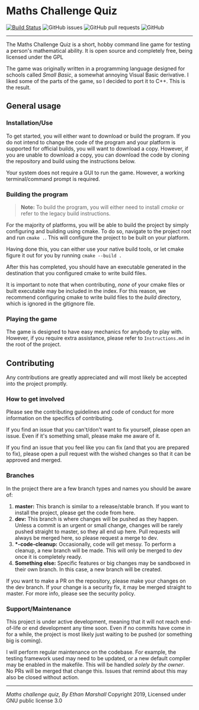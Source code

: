 # Maths Challenge Quiz

[![Build Status](https://travis-ci.org/ethanv2/Maths-Challenge-Quiz.svg?branch=master)](https://travis-ci.org/OverEngineeredCode/Maths-Challenge-Quiz)
![GitHub issues](https://img.shields.io/github/issues/ethanv2/Maths-Challenge-Quiz)
![GitHub pull requests](https://img.shields.io/github/issues-pr/ethanv2/Maths-Challenge-Quiz)
![GitHub](https://img.shields.io/github/license/ethanv2/Maths-Challenge-Quiz)

---

The Maths Challenge Quiz is a short, hobby command line game for testing a person's mathematical ability. It is open source and completely free, being licensed under the GPL

The game was originally written in a programming language designed for schools called *Small Basic*, a somewhat annoying Visual Basic derivative. I liked some of the parts of the game, so I decided to port it to C++. This is the result.

## General usage

### Installation/Use

To get started, you will either want to download or build the program. If you do not intend to change the code of the program and your platform is supported for official builds, you will want to download a copy. However, if you are unable to download a copy, you can download the code by cloning the repository and build using the instructions below.

Your system does not require a GUI to run the game. However, a working terminal/command prompt is required.

### Building the program

> **Note:** To build the program, you will either need to install *cmake* or refer to the legacy build instructions.

For the majority of platforms, you will be able to build the project by simply configuring and building using cmake. To do so, navigate to the project root and run `cmake .`. This will configure the project to be built on your platform.

Having done this, you can either use your native build tools, or let cmake figure it out for you by running `cmake --build .`

After this has completed, you should have an executable generated in the destination that you configured cmake to write build files.

It is important to note that when contributing, *none* of your cmake files or built executable may be included in the index. For this reason, we recommend configuring cmake to write build files to the *build* directory, which is ignored in the gitignore file.

### Playing the game

The game is designed to have easy mechanics for anybody to play with. However, if you require extra assistance, please refer to `Instructions.md` in the root of the project.

## Contributing

Any contributions are greatly appreciated and will most likely be accepted into the project promptly.

### How to get involved

Please see the contributing guidelines and code of conduct for more information on the specifics of contributing.

If you find an issue that you can't/don't want to fix yourself, please open an issue. Even if it's something small, please make me aware of it.

If you find an issue that you feel like you can fix (and that you are prepared to fix), please open a pull request with the wished changes so that it can be approved and merged.

### Branches

In the project there are a few branch types and names you should be aware of:

1. **master:** This branch is similar to a release/stable branch. If you want to install the project, please get the code from here.
1. **dev:** This branch is where changes will be pushed as they happen. Unless a commit is an urgent or small change, changes will be rarely pushed straight to master, so they all end up here. Pull requests will always be merged here, so please request a merge to dev.
1. **\*-code-cleanup:** Occasionally, code will get messy. To perform a cleanup, a new branch will be made. This will only be merged to dev once it is completely ready.
1. **Something else:** Specific features or big changes may be sandboxed in their own branch. In this case, a new branch will be created.

If you want to make a PR on the repository, please make your changes on the dev branch. If your change is a security fix, it may be merged straight to master. For more info, please see the security policy.

### Support/Maintenance

This project is under active development, meaning that it will not reach end-of-life or end development any time soon. Even if no commits have come in for a while, the project is most likely just waiting to be pushed (or something big is coming).

I will perform regular maintenance on the codebase. For example, the testing framework used may need to be updated, or a new default compiler may be enabled in the makefile. This will be handled _solely by the owner_. No PRs will be merged that change this. Issues that remind about this may also be closed without action.

---

_Maths challenge quiz, By Ethan Marshall_ Copyright 2019, Licensed under GNU public license 3.0
